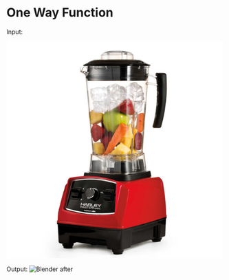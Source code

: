 # One Way Function

Input:

![Blender before](img/blender-before.jpg)

Output:
![Blender after](img/blender-after.jpg)